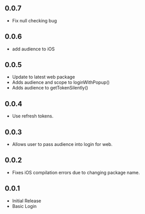 ## 0.0.7
- Fix null checking bug

## 0.0.6
- add audience to iOS

## 0.0.5

- Update to latest web package
- Adds audience and scope to loginWithPopup()
- Adds audience to getTokenSilently()

## 0.0.4

- Use refresh tokens.

## 0.0.3

- Allows user to pass audience into login for web.

## 0.0.2

- Fixes iOS compilation errors due to changing package name.

## 0.0.1

- Initial Release
- Basic Login
